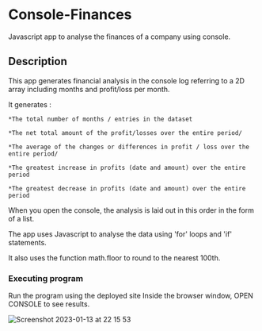 # Console-Finances

Javascript app to analyse the finances of a company using console.

## Description 

This app generates financial analysis in the console log referring to a 2D array including months and profit/loss per month. 

It generates :

    *The total number of months / entries in the dataset

    *The net total amount of the profit/losses over the entire period/ 

    *The average of the changes or differences in profit / loss over the entire period/ 

    *The greatest increase in profits (date and amount) over the entire period

    *The greatest decrease in profits (date and amount) over the entire period

When you open the console, the analysis is laid out in this order in the form of a list.

The app uses Javascript to analyse the data using 'for' loops and 'if' statements. 

It also uses the function math.floor to round to the nearest 100th.

### Executing program

Run the program using the deployed site 
Inside the browser window,  OPEN CONSOLE to see results.



![Screenshot 2023-01-13 at 22 15 53](https://user-images.githubusercontent.com/118288349/212432388-f2d29a95-d41c-4d37-b09a-7e7a8caf4664.jpg)




